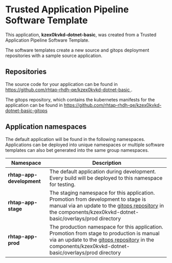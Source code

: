 # Trusted Application Pipeline Software Template

This application, **kzex0kvkd-dotnet-basic**, was created from a Trusted Application Pipeline Software Template.

The software templates create a new source and gitops deployment repositories with a sample source application. 

## Repositories

The source code for your application can be found in [https://github.com/rhtap-rhdh-qe/kzex0kvkd-dotnet-basic ](https://github.com/rhtap-rhdh-qe/kzex0kvkd-dotnet-basic ).
 
The gitops repository, which contains the kubernetes manifests for the application can be found in 
[https://github.com/rhtap-rhdh-qe/kzex0kvkd-dotnet-basic-gitops ](https://github.com/rhtap-rhdh-qe/kzex0kvkd-dotnet-basic-gitops ) 

## Application namespaces 

The default application will be found in the following namespaces. Applications can be deployed into unique namespaces or multiple software templates can also bet generated into the same group namespaces.  

|  Namespace   |  Description   |  
| -------- | -------- |   
| **rhtap-app-development** | The default application during development. Every build will be deployed to this namespace for testing. | 
| **rhtap-app-stage** | The staging namespace for this application. Promotion from development to stage is manual via an update to the [gitops repository](https://github.com/rhtap-rhdh-qe/kzex0kvkd-dotnet-basic-gitops ) in the components/kzex0kvkd-dotnet-basic/overlays/prod directory |  
| **rhtap-app-prod** | The production namespace for this application. Promotion from stage to production is manual via an update to the [gitops repository](https://github.com/rhtap-rhdh-qe/kzex0kvkd-dotnet-basic-gitops ) in the components/kzex0kvkd-dotnet-basic/overlays/prod directory | 